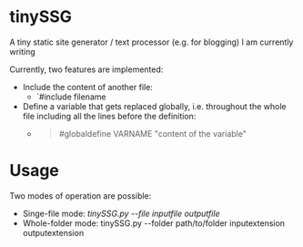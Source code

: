 # tinySSG
A tiny static site generator / text processor (e.g. for blogging) I am currently writing

Currently, two features are implemented:
  - Include the content of another file:
    -    `#include filename
  - Define a variable that gets replaced globally, i.e. throughout the whole file including all the lines before the definition:
    -    >#globaldefine VARNAME "content of the variable"

# Usage
Two modes of operation are possible:
  - Singe-file mode: _tinySSG.py --file inputfile outputfile_
  - Whole-folder mode: tinySSG.py --folder path/to/folder inputextension outputextension

